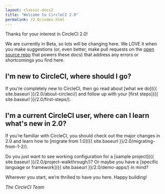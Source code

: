 ```yaml
---
layout: classic-docs2
title: "Welcome to CircleCI 2.0"
permalink: /2.0/index.html
---
```


Thanks for your interest in CircleCI 2.0!

We are currently in Beta, so lots will be changing here. We LOVE it when you make suggestions (or, even better, make pull requests on the <a href="{{ site.gh_url }}">open source repo</a> that powers these docs) that address any errors or shortcomings you find here.

## I'm new to CircleCI, where should I go?

If you’re completely new to CircleCI, then go read about [what we do]({{ site.baseurl }}/2.0/about-circleci/) and follow up with your [first steps]({{ site.baseurl }}/2.0/first-steps/).

## I'm a current CircleCI user, where can I learn what's new in 2.0?

If you’re familiar with CircleCI, you should check out the major changes in 2.0 and learn how to [migrate from 1.0]({{ site.baseurl }}/2.0/migrating-from-1-2/).

Do you just want to see working configuration for a [sample project]({{ site.baseurl }}/2.0/project-walkthrough/)? Or maybe you have a [specific language or framework]({{ site.baseurl }}/2.0/demo-apps/) in mind?

Wherever you start, we’re thrilled to have you here. Happy building!

_The CircleCI Team_
